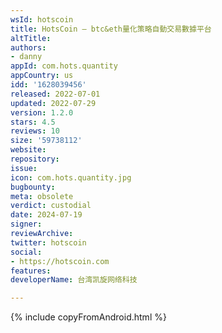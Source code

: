 ```yaml
---
wsId: hotscoin
title: HotsCoin — btc&eth量化策略自動交易數據平台
altTitle: 
authors:
- danny
appId: com.hots.quantity
appCountry: us
idd: '1628039456'
released: 2022-07-01
updated: 2022-07-29
version: 1.2.0
stars: 4.5
reviews: 10
size: '59738112'
website: 
repository: 
issue: 
icon: com.hots.quantity.jpg
bugbounty: 
meta: obsolete
verdict: custodial
date: 2024-07-19
signer: 
reviewArchive: 
twitter: hotscoin
social:
- https://hotscoin.com
features: 
developerName: 台湾凯旋网络科技

---
```


{% include copyFromAndroid.html %}